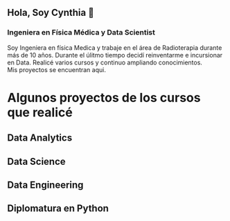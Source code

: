 ## Hola, Soy Cynthia 👋
### Ingeniera en Física Médica y Data Scientist

Soy Ingeniera en física Medica y trabaje en el área de Radioterapia durante más de 10 años.
Durante el úlitmo tiempo decidí reinventarme e incursionar en Data. Realicé varios cursos y continuo ampliando conocimientos.  
Mis proyectos se encuentran aqui.

# Algunos proyectos de los cursos que realicé

## Data Analytics

## Data Science

## Data Engineering

## Diplomatura en Python

<!--
**cynauad/cynauad** is a ✨ _special_ ✨ repository because its `README.md` (this file) appears on your GitHub profile.

Here are some ideas to get you started:

- 🔭 I’m currently working on ...
- 🌱 I’m currently learning ...
- 👯 I’m looking to collaborate on ...
- 🤔 I’m looking for help with ...
- 💬 Ask me about ...
- 📫 How to reach me: ...
- 😄 Pronouns: ...
- ⚡ Fun fact: ...
-->
